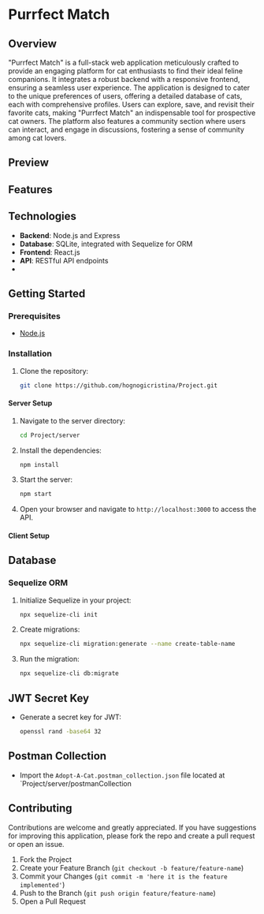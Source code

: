 # Purrfect Match

## Overview

"Purrfect Match" is a full-stack web application meticulously crafted to provide an engaging platform for cat
enthusiasts
to find their ideal feline companions. It integrates a robust backend with a responsive frontend, ensuring a seamless
user experience. The application is designed to cater to the unique preferences of users, offering a detailed database
of cats, each with comprehensive profiles. Users can explore, save, and revisit their favorite cats, making "Purrfect
Match" an indispensable tool for prospective cat owners. The platform also features a community section where users can
interact, and engage in discussions, fostering a sense of community among cat lovers.

## Preview

## Features

## Technologies

- **Backend**: Node.js and Express
- **Database**: SQLite, integrated with Sequelize for ORM
- **Frontend**: React.js
- **API**: RESTful API endpoints
-

## Getting Started

### Prerequisites

- [Node.js](https://nodejs.org/en/)

### Installation

1. Clone the repository:
    ```bash
    git clone https://github.com/hognogicristina/Project.git

#### Server Setup

1. Navigate to the server directory:
    ```bash
    cd Project/server

2. Install the dependencies:
    ```bash
    npm install

3. Start the server:
    ```bash
    npm start

4. Open your browser and navigate to `http://localhost:3000` to access the API.

#### Client Setup

## Database

### Sequelize ORM

1. Initialize Sequelize in your project:
    ```bash
    npx sequelize-cli init

2. Create migrations:
    ```bash
    npx sequelize-cli migration:generate --name create-table-name

3. Run the migration:
    ```bash
    npx sequelize-cli db:migrate

## JWT Secret Key

- Generate a secret key for JWT:
    ```bash
    openssl rand -base64 32
   

## Postman Collection

- Import the `Adopt-A-Cat.postman_collection.json` file located at `Project/server/postmanCollection

## Contributing

Contributions are welcome and greatly appreciated. If you have suggestions for improving this application, please fork
the repo and create a pull request or open an issue.

1. Fork the Project
2. Create your Feature Branch (`git checkout -b feature/feature-name`)
3. Commit your Changes (`git commit -m 'here it is the feature implemented'`)
4. Push to the Branch (`git push origin feature/feature-name`)
5. Open a Pull Request
